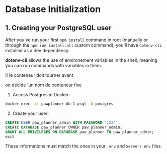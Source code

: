 # Database Initialization

## 1. Creating your PostgreSQL user

After you've run your first `npm install` command in root (manually or through the `npm run install:all` custom command), you'll have `dotenv-cli` installed as a dev dependency.

**dotenv-cli** allows the use of environement variables in the shell, meaning you can run commands with variables in them.

!! le conteneur doit tourner avant

on décide 'un nom de conteneur fixe


1. Access Postgres in Docker: 
```sh
docker exec -it pawplanner-db-1 psql -U postgres
```
2. Create your user: 
```sql
CREATE USER paw_planner_admin WITH PASSWORD '1234';
CREATE DATABASE paw_planner OWNER paw_planner_admin;
GRANT ALL PRIVILEGES ON DATABASE paw_planner TO paw_planner_admin;
exit
```
These informations must match the ones in your `.env` and `Server/.env` files.


